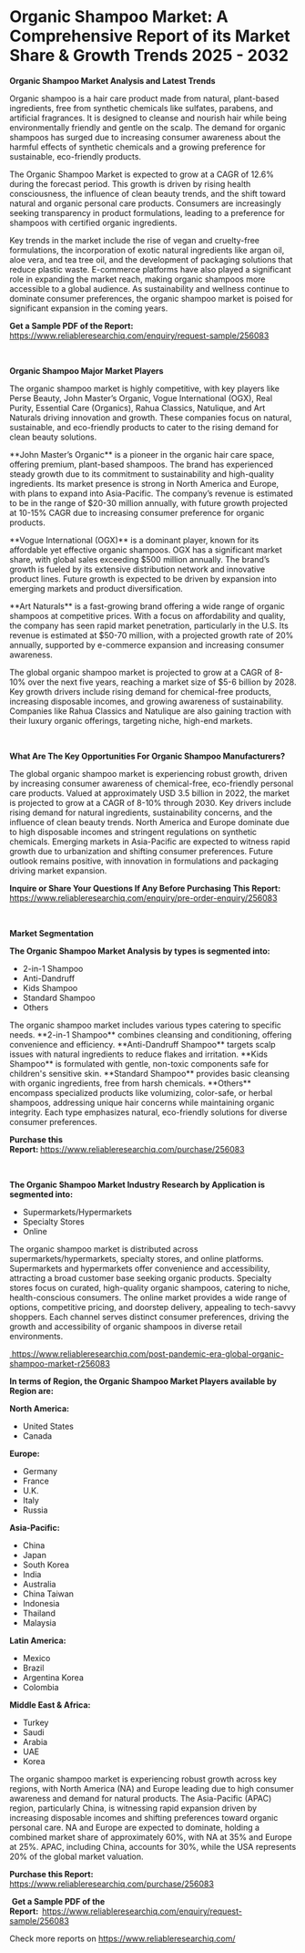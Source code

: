 <p><h1>Organic Shampoo Market: A Comprehensive Report of its Market Share & Growth Trends 2025 - 2032</h1></p><p><strong>Organic Shampoo Market Analysis and Latest Trends</strong></p>
<p><p>Organic shampoo is a hair care product made from natural, plant-based ingredients, free from synthetic chemicals like sulfates, parabens, and artificial fragrances. It is designed to cleanse and nourish hair while being environmentally friendly and gentle on the scalp. The demand for organic shampoos has surged due to increasing consumer awareness about the harmful effects of synthetic chemicals and a growing preference for sustainable, eco-friendly products.</p><p>The Organic Shampoo Market is expected to grow at a CAGR of 12.6% during the forecast period. This growth is driven by rising health consciousness, the influence of clean beauty trends, and the shift toward natural and organic personal care products. Consumers are increasingly seeking transparency in product formulations, leading to a preference for shampoos with certified organic ingredients.</p><p>Key trends in the market include the rise of vegan and cruelty-free formulations, the incorporation of exotic natural ingredients like argan oil, aloe vera, and tea tree oil, and the development of packaging solutions that reduce plastic waste. E-commerce platforms have also played a significant role in expanding the market reach, making organic shampoos more accessible to a global audience. As sustainability and wellness continue to dominate consumer preferences, the organic shampoo market is poised for significant expansion in the coming years.</p></p>
<p><strong>Get a Sample PDF of the Report:&nbsp;</strong> <a href="https://www.reliableresearchiq.com/enquiry/request-sample/256083?utm_campaign=1082&utm_medium=2&utm_source=Github&utm_content=ia&utm_term=21012025&utm_id=organic-shampoo">https://www.reliableresearchiq.com/enquiry/request-sample/256083</a></p>
<p>&nbsp;</p>
<p><strong>Organic Shampoo Major Market Players</strong></p>
<p><p>The organic shampoo market is highly competitive, with key players like Perse Beauty, John Master’s Organic, Vogue International (OGX), Real Purity, Essential Care (Organics), Rahua Classics, Natulique, and Art Naturals driving innovation and growth. These companies focus on natural, sustainable, and eco-friendly products to cater to the rising demand for clean beauty solutions.</p><p>**John Master’s Organic** is a pioneer in the organic hair care space, offering premium, plant-based shampoos. The brand has experienced steady growth due to its commitment to sustainability and high-quality ingredients. Its market presence is strong in North America and Europe, with plans to expand into Asia-Pacific. The company’s revenue is estimated to be in the range of $20-30 million annually, with future growth projected at 10-15% CAGR due to increasing consumer preference for organic products.</p><p>**Vogue International (OGX)** is a dominant player, known for its affordable yet effective organic shampoos. OGX has a significant market share, with global sales exceeding $500 million annually. The brand’s growth is fueled by its extensive distribution network and innovative product lines. Future growth is expected to be driven by expansion into emerging markets and product diversification.</p><p>**Art Naturals** is a fast-growing brand offering a wide range of organic shampoos at competitive prices. With a focus on affordability and quality, the company has seen rapid market penetration, particularly in the U.S. Its revenue is estimated at $50-70 million, with a projected growth rate of 20% annually, supported by e-commerce expansion and increasing consumer awareness.</p><p>The global organic shampoo market is projected to grow at a CAGR of 8-10% over the next five years, reaching a market size of $5-6 billion by 2028. Key growth drivers include rising demand for chemical-free products, increasing disposable incomes, and growing awareness of sustainability. Companies like Rahua Classics and Natulique are also gaining traction with their luxury organic offerings, targeting niche, high-end markets.</p></p>
<p>&nbsp;</p>
<p><strong>What Are The Key Opportunities For Organic Shampoo Manufacturers?</strong></p>
<p><p>The global organic shampoo market is experiencing robust growth, driven by increasing consumer awareness of chemical-free, eco-friendly personal care products. Valued at approximately USD 3.5 billion in 2022, the market is projected to grow at a CAGR of 8-10% through 2030. Key drivers include rising demand for natural ingredients, sustainability concerns, and the influence of clean beauty trends. North America and Europe dominate due to high disposable incomes and stringent regulations on synthetic chemicals. Emerging markets in Asia-Pacific are expected to witness rapid growth due to urbanization and shifting consumer preferences. Future outlook remains positive, with innovation in formulations and packaging driving market expansion.</p></p>
<p><strong>Inquire or Share Your Questions If Any Before Purchasing This Report:</strong> <a href="https://www.reliableresearchiq.com/enquiry/pre-order-enquiry/256083?utm_campaign=1082&utm_medium=2&utm_source=Github&utm_content=ia&utm_term=21012025&utm_id=organic-shampoo">https://www.reliableresearchiq.com/enquiry/pre-order-enquiry/256083</a></p>
<p>&nbsp;</p>
<p><strong>Market Segmentation</strong></p>
<p><strong>The Organic Shampoo Market Analysis by types is segmented into:</strong></p>
<p><ul><li>2-in-1 Shampoo</li><li>Anti-Dandruff</li><li>Kids Shampoo</li><li>Standard Shampoo</li><li>Others</li></ul></p>
<p><p>The organic shampoo market includes various types catering to specific needs. **2-in-1 Shampoo** combines cleansing and conditioning, offering convenience and efficiency. **Anti-Dandruff Shampoo** targets scalp issues with natural ingredients to reduce flakes and irritation. **Kids Shampoo** is formulated with gentle, non-toxic components safe for children's sensitive skin. **Standard Shampoo** provides basic cleansing with organic ingredients, free from harsh chemicals. **Others** encompass specialized products like volumizing, color-safe, or herbal shampoos, addressing unique hair concerns while maintaining organic integrity. Each type emphasizes natural, eco-friendly solutions for diverse consumer preferences.</p></p>
<p><strong>Purchase this Report:&nbsp;</strong><a href="https://www.reliableresearchiq.com/purchase/256083?utm_campaign=1082&utm_medium=2&utm_source=Github&utm_content=ia&utm_term=21012025&utm_id=organic-shampoo">https://www.reliableresearchiq.com/purchase/256083</a></p>
<p>&nbsp;</p>
<p><strong>The Organic Shampoo Market Industry Research by Application is segmented into:</strong></p>
<p><ul><li>Supermarkets/Hypermarkets</li><li>Specialty Stores</li><li>Online</li></ul></p>
<p><p>The organic shampoo market is distributed across supermarkets/hypermarkets, specialty stores, and online platforms. Supermarkets and hypermarkets offer convenience and accessibility, attracting a broad customer base seeking organic products. Specialty stores focus on curated, high-quality organic shampoos, catering to niche, health-conscious consumers. The online market provides a wide range of options, competitive pricing, and doorstep delivery, appealing to tech-savvy shoppers. Each channel serves distinct consumer preferences, driving the growth and accessibility of organic shampoos in diverse retail environments.</p></p>
<p><a href="https://www.reliableresearchiq.com/post-pandemic-era-global-organic-shampoo-market-r256083?utm_campaign=1082&utm_medium=2&utm_source=Github&utm_content=ia&utm_term=21012025&utm_id=organic-shampoo">&nbsp;https://www.reliableresearchiq.com/post-pandemic-era-global-organic-shampoo-market-r256083</a></p>
<p><strong>In terms of Region, the Organic Shampoo Market Players available by Region are:</strong></p>
<p>
    <p> <strong> North America: </strong>
        <ul>
            <li>United States</li>
            <li>Canada</li>
        </ul>
        </p> 
    <p> <strong> Europe: </strong>
        <ul>
            <li>Germany</li>
            <li>France</li>
            <li>U.K.</li>
            <li>Italy</li>
            <li>Russia</li>
        </ul>
        </p> 
    <p> <strong> Asia-Pacific: </strong>
        <ul>
            <li>China</li>
            <li>Japan</li>
            <li>South Korea</li>
            <li>India</li>
            <li>Australia</li>
            <li>China Taiwan</li>
            <li>Indonesia</li>
            <li>Thailand</li>
            <li>Malaysia</li>
        </ul>
        </p> 
    <p> <strong> Latin America: </strong>
        <ul>
            <li>Mexico</li>
            <li>Brazil</li>
            <li>Argentina Korea</li>
            <li>Colombia</li>
        </ul>
        </p> 
    <p> <strong> Middle East & Africa: </strong>
        <ul>
            <li>Turkey</li>
            <li>Saudi</li>
            <li>Arabia</li>
            <li>UAE</li>
            <li>Korea</li>
        </ul>
    </p>
    </p>
<p><p>The organic shampoo market is experiencing robust growth across key regions, with North America (NA) and Europe leading due to high consumer awareness and demand for natural products. The Asia-Pacific (APAC) region, particularly China, is witnessing rapid expansion driven by increasing disposable incomes and shifting preferences toward organic personal care. NA and Europe are expected to dominate, holding a combined market share of approximately 60%, with NA at 35% and Europe at 25%. APAC, including China, accounts for 30%, while the USA represents 20% of the global market valuation.</p></p>
<p><strong>Purchase this Report: </strong><a href="https://www.reliableresearchiq.com/purchase/256083?utm_campaign=1082&utm_medium=2&utm_source=Github&utm_content=ia&utm_term=21012025&utm_id=organic-shampoo">https://www.reliableresearchiq.com/purchase/256083</a></p>
<p>&nbsp;<strong>Get a Sample PDF of the Report:&nbsp;&nbsp;</strong><a href="https://www.reliableresearchiq.com/enquiry/request-sample/256083?utm_campaign=1082&utm_medium=2&utm_source=Github&utm_content=ia&utm_term=21012025&utm_id=organic-shampoo">https://www.reliableresearchiq.com/enquiry/request-sample/256083</a></p>
<p><strong></strong></p>
<p>Check more reports on <a href="https://www.reliableresearchiq.com/?utm_campaign=1082&utm_medium=2&utm_source=Github&utm_content=ia&utm_term=21012025&utm_id=organic-shampoo">https://www.reliableresearchiq.com/</a></p>